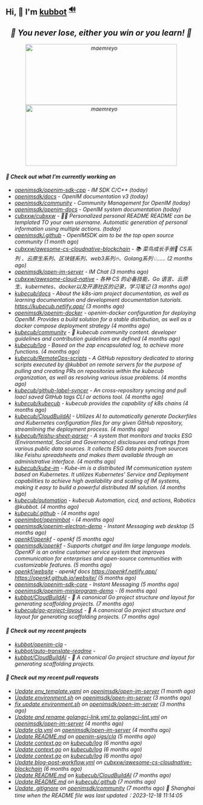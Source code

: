 ## Hi, 👋  I'm <a href="https://github.com/kubbot" target="_blank">kubbot</a> <sup><a href="https://nsddd.top" />🔊</a></sup>

<h2 align="center"><em>🌟 You never lose, either you win or you learn!<em> 💪</h2>

<p align="center">
	<img src="https://github-readme-stats.vercel.app/api?username=kubbot&theme=dracula&show_icons=true" alt="maemreyo" width="400" height="160" />
	<img src="http://github-readme-streak-stats.herokuapp.com?user=kubbot&theme=dracula&hide_border=false" alt="maemreyo" width="400" height="160"/>
</p>

</p>

#### 👷 Check out what I'm currently working on

- [openimsdk/openim-sdk-cpp](https://github.com/openimsdk/openim-sdk-cpp) - IM SDK C/C&#43;&#43; (today)
- [openimsdk/docs](https://github.com/openimsdk/docs) - OpenIM documentation v3 (today)
- [openimsdk/community](https://github.com/openimsdk/community) - Community Management for OpenIM (today)
- [openimsdk/openim-docs](https://github.com/openimsdk/openim-docs) - OpenIM system documentation (today)
- [cubxxw/cubxxw](https://github.com/cubxxw/cubxxw) - 🏄‍♂️ Personalized personal README README can be templated TO your own username. Automatic generation of personal information using multiple actions.    (today)
- [openimsdk/.github](https://github.com/openimsdk/.github) - OpenIMSDK aim to be the top open source community (1 month ago)
- [cubxxw/awesome-cs-cloudnative-blockchain](https://github.com/cubxxw/awesome-cs-cloudnative-blockchain) - 📚 菜鸟成长手册🚀  CS系列 、云原生系列、区块链系列、web3系列🔥、Golang系列💡...... (2 months ago)
- [openimsdk/open-im-server](https://github.com/openimsdk/open-im-server) - IM Chat  (3 months ago)
- [cubxxw/awesome-cloud-native](https://github.com/cubxxw/awesome-cloud-native) - 各种 CS 的必备技能，Go 语言、云原生、kubernetes、docker以及开源社区的记录，学习笔记 (3 months ago)
- [kubecub/docs](https://github.com/kubecub/docs) - About the k8s-iam project documentation, as well as learning documentation and development documentation tutorials. https://kubecub.netlify.app/ (3 months ago)
- [openimsdk/openim-docker](https://github.com/openimsdk/openim-docker) - openim-docker configuration for deploying OpenIM. Provides a build solution for a stable distribution, as well as a docker compose deployment strategy (4 months ago)
- [kubecub/community](https://github.com/kubecub/community) - 🚀 kubecub community content. developer guidelines and contribution guidelines are defined (4 months ago)
- [kubecub/log](https://github.com/kubecub/log) - Based on the zap encapsulated log, to achieve more functions.  (4 months ago)
- [kubecub/RemoteOps-scripts](https://github.com/kubecub/RemoteOps-scripts) - A GitHub repository dedicated to storing scripts executed by @kubbot on remote servers for the purpose of pulling and creating PRs on repositories within the kubecub organization, as well as resolving various issue problems. (4 months ago)
- [kubecub/github-label-syncer](https://github.com/kubecub/github-label-syncer) - An cross-repository syncing and pull loacl saved GitHub tags CLI or actions tool. (4 months ago)
- [kubecub/kubecub](https://github.com/kubecub/kubecub) - kubecub provides the capability of k8s chains (4 months ago)
- [kubecub/CloudBuildAI](https://github.com/kubecub/CloudBuildAI) - Utilizes AI to automatically generate Dockerfiles and Kubernetes configuration files for any given GitHub repository, streamlining the deployment process. (4 months ago)
- [kubecub/feishu-sheet-parser](https://github.com/kubecub/feishu-sheet-parser) - A system that monitors and tracks ESG (Environmental, Social and Governance) disclosures and ratings from various public data sources. It collects ESG data points from sources like Feishu spreadsheets and makes them available through an administrative interface. (4 months ago)
- [kubecub/kube-im](https://github.com/kubecub/kube-im) - Kube-im is a distributed IM communication system based on Kubernetes. It utilizes Kubernetes&#39; Service and Deployment capabilities to achieve high availability and scaling of IM systems, making it easy to build a powerful distributed IM solution. (4 months ago)
- [kubecub/automation](https://github.com/kubecub/automation) - kubecub Automation, cicd, and actions, Robotics @kubbot. (4 months ago)
- [kubecub/.github](https://github.com/kubecub/.github) -  (4 months ago)
- [openimbot/openimbot](https://github.com/openimbot/openimbot) -  (4 months ago)
- [openimsdk/openim-electron-demo](https://github.com/openimsdk/openim-electron-demo) - Instant Messaging web desktop (5 months ago)
- [openkf/openkf](https://github.com/openkf/openkf) - openkf (5 months ago)
- [openimsdk/openkf](https://github.com/openimsdk/openkf) - Supports chatgpt and llm large language models. OpenKF is an online customer service system that improves communication for enterprises and open-source communities with customizable features. (5 months ago)
- [openkf/website](https://github.com/openkf/website) - openkf docs https://openkf.netlify.app/  https://openkf.github.io/website/ (5 months ago)
- [openimsdk/openim-sdk-core](https://github.com/openimsdk/openim-sdk-core) - Instant Messaging (5 months ago)
- [openimsdk/openim-miniprogram-demo](https://github.com/openimsdk/openim-miniprogram-demo) -  (6 months ago)
- [kubbot/CloudBuildAI](https://github.com/kubbot/CloudBuildAI) - 🔮 A canonical Go project structure and layout for generating scaffolding projects. (7 months ago)
- [kubecub/go-project-layout](https://github.com/kubecub/go-project-layout) - 🔮 A canonical Go project structure and layout for generating scaffolding projects.    (7 months ago)

#### 🌱 Check out my recent projects

- [kubbot/openim-cla](https://github.com/kubbot/openim-cla) - 
- [kubbot/auto-translate-readme](https://github.com/kubbot/auto-translate-readme) - 
- [kubbot/CloudBuildAI](https://github.com/kubbot/CloudBuildAI) - 🔮 A canonical Go project structure and layout for generating scaffolding projects.

#### 🔨 Check out my recent pull requests

- [Update env_template.yaml](https://github.com/openimsdk/open-im-server/pull/1433) on [openimsdk/open-im-server](https://github.com/openimsdk/open-im-server) (1 month ago)
- [Update environment.sh](https://github.com/openimsdk/open-im-server/pull/1069) on [openimsdk/open-im-server](https://github.com/openimsdk/open-im-server) (3 months ago)
- [fix update environment.sh](https://github.com/openimsdk/open-im-server/pull/1068) on [openimsdk/open-im-server](https://github.com/openimsdk/open-im-server) (3 months ago)
- [Update and rename golangci-link.yml to golangci-lint.yml](https://github.com/openimsdk/open-im-server/pull/637) on [openimsdk/open-im-server](https://github.com/openimsdk/open-im-server) (4 months ago)
- [Update cla.yml](https://github.com/openimsdk/open-im-server/pull/634) on [openimsdk/open-im-server](https://github.com/openimsdk/open-im-server) (4 months ago)
- [Update README.md](https://github.com/openim-sigs/cla/pull/6) on [openim-sigs/cla](https://github.com/openim-sigs/cla) (5 months ago)
- [Update context.go](https://github.com/kubecub/log/pull/14) on [kubecub/log](https://github.com/kubecub/log) (6 months ago)
- [Update context.go](https://github.com/kubecub/log/pull/8) on [kubecub/log](https://github.com/kubecub/log) (6 months ago)
- [Update context.go](https://github.com/kubecub/log/pull/7) on [kubecub/log](https://github.com/kubecub/log) (6 months ago)
- [Update blog-post-workflow.yml](https://github.com/cubxxw/awesome-cs-cloudnative-blockchain/pull/25) on [cubxxw/awesome-cs-cloudnative-blockchain](https://github.com/cubxxw/awesome-cs-cloudnative-blockchain) (6 months ago)
- [Update README.md](https://github.com/kubecub/CloudBuildAI/pull/16) on [kubecub/CloudBuildAI](https://github.com/kubecub/CloudBuildAI) (7 months ago)
- [Update README.md](https://github.com/kubecub/.github/pull/1) on [kubecub/.github](https://github.com/kubecub/.github) (7 months ago)
- [Update .gitignore](https://github.com/openimsdk/community/pull/21) on [openimsdk/community](https://github.com/openimsdk/community) (7 months ago)
 🚀 Shanghai time when the README file was last updated：2023-12-18 11:14:05
